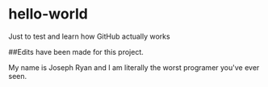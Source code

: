 # hello-world
Just to test and learn how GitHub actually works

##Edits have been made for this project. 

My name is Joseph Ryan and I am literally the worst programer you've ever seen. 
